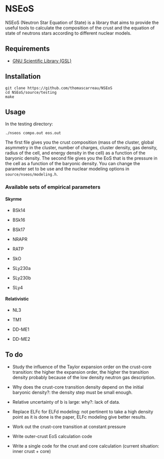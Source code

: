 NSEoS
=====

NSEoS (Neutron Star Equation of State) is a library that aims to provide the useful tools to calculate 
the composition of the crust and the equation of state of neutrons stars according to different nuclear models.

Requirements
------------

* [GNU Scientific Library (GSL)](https://www.gnu.org/software/gsl/)

Installation
------------

    git clone https://github.com/thomascarreau/NSEoS
    cd NSEoS/source/testing
    make

Usage
-----

In the testing directory:

    ./nseos compo.out eos.out

The first file gives you the crust composition (mass of the cluster, global asymmetry in the cluster, number of charges, 
cluster density, gas density, radius of the cell, and energy density in the cell) as a function of the baryonic density. 
The second file gives you the EoS that is the pressure in the cell as a function of the baryonic density. 
You can change the parameter set to be use and the nuclear modeling options in `source/nseos/modeling.h`.

### Available sets of empirical parameters

#### Skyrme

* BSk14

* BSk16

* BSk17

* NRAPR

* RATP

* SkO

* SLy230a

* SLy230b

* SLy4

#### Relativistic

* NL3

* TM1

* DD-ME1

* DD-ME2

To do
-----

* Study the influence of the Taylor expansion order on the crust-core transition: the higher the expansion order, 
    the higher the transition density probably because of the low density neutron gas description.

* Why does the crust-core transition density depend on the initial baryonic density?: the density step must be 
    small enough.

* Relative uncertainty of b is large: why?: lack of data.

* Replace ELFc for ELFd modeling: not pertinent to take a high density point as it is done is the paper, ELFc 
    modeling give better results.

* Work out the crust-core transition at constant pressure

* Write outer-crust EoS calculation code

* Write a single code for the crust and core calculation (current situation: inner crust + core)
